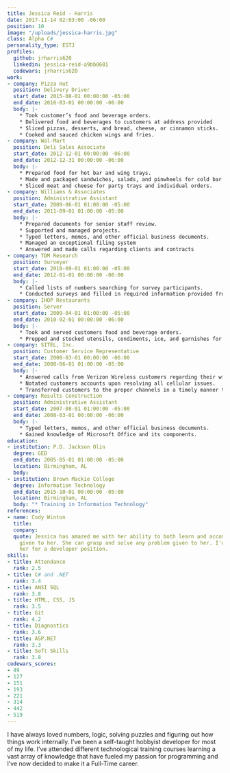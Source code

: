 ```yaml
---
title: Jessica Reid - Harris
date: 2017-11-14 02:03:00 -06:00
position: 10
image: "/uploads/jessica-harris.jpg"
class: Alpha C#
personality_type: ESTJ
profiles:
  github: jrharris620
  linkedin: jessica-reid-a9bb0681
  codewars: jrharris620
work:
- company: Pizza​ ​Hut
  position: Delivery​ ​Driver
  start_date: 2015-08-01 00:00:00 -05:00
  end_date: 2016-03-01 00:00:00 -06:00
  body: |-
    * Took customer’s food and beverage orders.
    * Delivered food and beverages to customers at address provided
    * Sliced pizzas, desserts, and bread, cheese, or cinnamon sticks.
    * Cooked and sauced chicken wings and fries.
- company: Wal-Mart
  position: Deli​ ​Sales​ ​Associate
  start_date: 2012-12-01 00:00:00 -06:00
  end_date: 2012-12-31 00:00:00 -06:00
  body: |-
    * Prepared food for hot bar and wing trays.
    * Made and packaged sandwiches, salads, and pinwheels for cold bar and sandwich trays.
    * Sliced meat and cheese for party trays and individual orders.
- company: Williams​ ​&​ ​Associates​
  position: Administrative Assistant
  start_date: 2009-06-01 01:00:00 -05:00
  end_date: 2011-09-01 01:00:00 -05:00
  body: |-
    * Prepared documents for senior staff review.
    * Supported and managed projects.
    * Typed letters, memos, and other official business documents.
    * Managed an exceptional filing system
    * Answered and made calls regarding clients and contracts
- company: TDM​ ​Research​
  position: Surveyor
  start_date: 2010-09-01 01:00:00 -05:00
  end_date: 2012-01-01 00:00:00 -06:00
  body: |-
    * Called lists of numbers searching for survey participants.
    * Conducted surveys and filled in required information provided from various participants.
- company: IHOP​ ​Restaurants​
  position: Server
  start_date: 2009-04-01 01:00:00 -05:00
  end_date: 2010-02-01 00:00:00 -06:00
  body: |-
    * Took and served customers food and beverage orders.
    * Prepped and stocked utensils, condiments, ice, and garnishes for next shift.
- company: SITEL,​ ​Inc.​
  position: Customer Service Representative
  start_date: 2008-03-01 00:00:00 -06:00
  end_date: 2008-06-01 01:00:00 -05:00
  body: |-
    * Answered calls from Verizon Wireless customers regarding their wireless devices.
    * Notated customers accounts upon resolving all cellular issues.
    * Transferred customers to the proper channels in a timely manner to help resolve the cellular they are calling about.
- company: Results​ ​Construction​
  position: Administrative Assistant
  start_date: 2007-08-01 01:00:00 -05:00
  end_date: 2008-03-01 00:00:00 -06:00
  body: |-
    * Typed letters, memos, and other official business documents.
    * Gained knowledge of Microsoft Office and its components.
education:
- institution: P.D.​ ​Jackson​ ​Olin​
  degree: GED
  end_date: 2005-05-01 01:00:00 -05:00
  location: Birmingham, AL
  body: 
- institution: Brown Mackie College
  degree: Information Technology
  end_date: 2015-10-01 00:00:00 -05:00
  location: Birmingham, AL
  body: "* Training in Information Technology"
references:
- name: Cody Winton
  title: 
  company: 
  quote: Jessica has amazed me with her ability to both learn and accomplish any task
    given to her. She can grasp and solve any problem given to her. I'd highly recommend
    her for a developer position.
skills:
- title: Attendance
  rank: 2.5
- title: C# and .NET
  rank: 3.4
- title: ANSI SQL
  rank: 3.8
- title: HTML, CSS, JS
  rank: 3.5
- title: Git
  rank: 4.2
- title: Diagnostics
  rank: 3.6
- title: ASP.NET
  rank: 3.3
- title: Soft Skills
  rank: 3.8
codewars_scores:
- 49
- 127
- 151
- 193
- 221
- 314
- 442
- 519
---
```


I have always loved numbers, logic, solving puzzles and figuring out how things work internally. I’ve been a self-taught hobbyist developer for most of my life. I’ve attended different technological training courses learning a vast array of knowledge that have fueled my passion for programming and I’ve now decided to make it a Full-Time career.